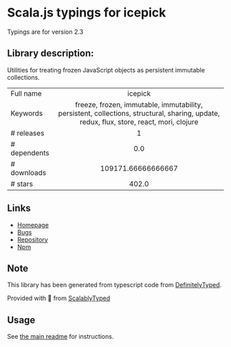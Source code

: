 
# Scala.js typings for icepick

Typings are for version 2.3

## Library description:
Utilities for treating frozen JavaScript objects as persistent immutable collections.

|                    |                 |
| ------------------ | :-------------: |
| Full name          | icepick |
| Keywords           | freeze, frozen, immutable, immutability, persistent, collections, structural, sharing, update, redux, flux, store, react, mori, clojure |
| # releases         | 1 |
| # dependents       | 0.0 |
| # downloads        | 109171.66666666667 |
| # stars            | 402.0 |

## Links
- [Homepage](https://github.com/aearly/icepick)
- [Bugs](https://github.com/aearly/icepick/issues)
- [Repository](https://github.com/aearly/icepick)
- [Npm](https://www.npmjs.com/package/icepick)
    


## Note
This library has been generated from typescript code from [DefinitelyTyped](https://definitelytyped.org).

Provided with :purple_heart: from [ScalablyTyped](https://github.com/oyvindberg/ScalablyTyped)

## Usage
See [the main readme](../../readme.md) for instructions.


